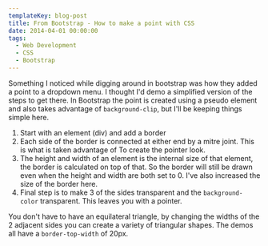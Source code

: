 ```yaml
---
templateKey: blog-post
title: From Bootstrap - How to make a point with CSS
date: 2014-04-01 00:00:00
tags:
  - Web Development
  - CSS
  - Bootstrap
---
```


Something I noticed while digging around in bootstrap was how they added a point to a dropdown menu. I thought I'd demo a simplified version of the steps to get there. In Bootstrap the point is created using a pseudo element and also takes advantage of `background-clip`, but I'll be keeping things simple here.

1. Start with an element (div) and add a border
2. Each side of the border is connected at either end by a mitre joint. This is what is taken advantage of To create the pointer look.
3. The height and width of an element is the internal size of that element, the border is calculated on top of that. So the border will still be drawn even when the height and width are both set to 0. I've also increased the size of the border here.
4. Final step is to make 3 of the sides transparent and the `background-color` transparent. This leaves you with a pointer.

You don't have to have an equilateral triangle, by changing the widths of the 2 adjacent sides you can create a variety of triangular shapes. The demos all have a `border-top-width` of 20px.
